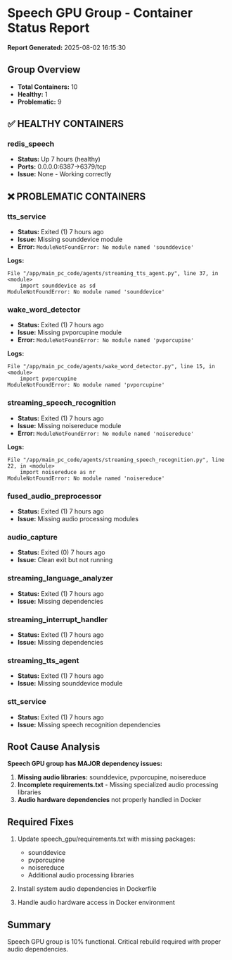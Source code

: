 # Speech GPU Group - Container Status Report
**Report Generated:** 2025-08-02 16:15:30

## Group Overview
- **Total Containers:** 10
- **Healthy:** 1
- **Problematic:** 9

## ✅ HEALTHY CONTAINERS

### redis_speech
- **Status:** Up 7 hours (healthy)
- **Ports:** 0.0.0.0:6387->6379/tcp
- **Issue:** None - Working correctly

## ❌ PROBLEMATIC CONTAINERS

### tts_service
- **Status:** Exited (1) 7 hours ago
- **Issue:** Missing sounddevice module
- **Error:** `ModuleNotFoundError: No module named 'sounddevice'`

**Logs:**
```
File "/app/main_pc_code/agents/streaming_tts_agent.py", line 37, in <module>
    import sounddevice as sd
ModuleNotFoundError: No module named 'sounddevice'
```

### wake_word_detector
- **Status:** Exited (1) 7 hours ago
- **Issue:** Missing pvporcupine module
- **Error:** `ModuleNotFoundError: No module named 'pvporcupine'`

**Logs:**
```
File "/app/main_pc_code/agents/wake_word_detector.py", line 15, in <module>
    import pvporcupine
ModuleNotFoundError: No module named 'pvporcupine'
```

### streaming_speech_recognition
- **Status:** Exited (1) 7 hours ago
- **Issue:** Missing noisereduce module
- **Error:** `ModuleNotFoundError: No module named 'noisereduce'`

**Logs:**
```
File "/app/main_pc_code/agents/streaming_speech_recognition.py", line 22, in <module>
    import noisereduce as nr
ModuleNotFoundError: No module named 'noisereduce'
```

### fused_audio_preprocessor
- **Status:** Exited (1) 7 hours ago
- **Issue:** Missing audio processing modules

### audio_capture
- **Status:** Exited (0) 7 hours ago
- **Issue:** Clean exit but not running

### streaming_language_analyzer
- **Status:** Exited (1) 7 hours ago
- **Issue:** Missing dependencies

### streaming_interrupt_handler
- **Status:** Exited (1) 7 hours ago
- **Issue:** Missing dependencies

### streaming_tts_agent
- **Status:** Exited (1) 7 hours ago
- **Issue:** Missing sounddevice module

### stt_service
- **Status:** Exited (1) 7 hours ago
- **Issue:** Missing speech recognition dependencies

## Root Cause Analysis
**Speech GPU group has MAJOR dependency issues:**

1. **Missing audio libraries:** sounddevice, pvporcupine, noisereduce
2. **Incomplete requirements.txt** - Missing specialized audio processing libraries
3. **Audio hardware dependencies** not properly handled in Docker

## Required Fixes
1. Update speech_gpu/requirements.txt with missing packages:
   - sounddevice
   - pvporcupine  
   - noisereduce
   - Additional audio processing libraries

2. Install system audio dependencies in Dockerfile
3. Handle audio hardware access in Docker environment

## Summary
Speech GPU group is 10% functional. Critical rebuild required with proper audio dependencies.
